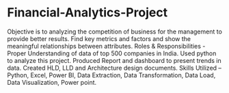 # Financial-Analytics-Project
  Objective is to analyzing the competition of business for the management to provide better results.  Find key metrics and factors and show the meaningful relationships   between attributes. 
  Roles & Responsibilities -
	Proper Understanding of data of top 500 companies in India.
	Used python to analyze this project.
	Produced Report and dashboard to present trends in data. 
	Created HLD, LLD and Architecture design documents. 
Skills Utilized – Python, Excel, Power BI, Data Extraction, Data Transformation, Data Load, Data Visualization, Power point.
